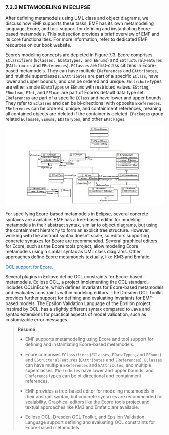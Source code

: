 ### 7.3.2 METAMODELING IN ECLIPSE

After defining metamodels using UML class and object diagrams, we discuss how EMF supports these tasks. EMF has its own metamodeling language, Ecore, and tool support for defining and instantiating Ecore-based metamodels. This subsection provides a brief overview of EMF and its core functionalities. For more information, refer to dedicated EMF resources on our book website.

Ecore’s modeling concepts are depicted in Figure 7.3. Ecore comprises `EClassifiers` (`EClasses, EDataTypes, and EEnums`) and `EStructuralFeatures` (`EAttributes` and `EReferences`). `EClasses` are first-class citizens in Ecore-based metamodels. They can have multiple `EReferences` and `EAttributes`, and multiple superclasses. `EAttributes` are part of a specific `EClass`, have lower and upper bounds, and can be ordered and unique. `EAttribute` types are either simple `EDataTypes` or `EEnums` with restricted values. `EString`, `EBoolean`, `EInt`, and `EFloat` are part of Ecore’s default data type set. `EReferences` are part of a specific `EClass` and have lower and upper bounds. They refer to `EClasses` and can be bi-directional with opposite `EReferences`. `EReferences` can be ordered, unique, and containment references, meaning all contained objects are deleted if the container is deleted. `EPackages` group related `EClasses`, `EEnums`, `EDataTypes`, and other `EPackages`.

![Figure 7.3: Overview of Ecore’s main language concepts.](../07.%20CHAPTER%207%20Developing%20your%20Own%20Modeling%20Language/Figures/Figure%207.3.png)

For specifying Ecore-based metamodels in Eclipse, several concrete syntaxes are available. EMF has a tree-based editor for modeling metamodels in their abstract syntax, similar to object diagrams, but using the containment hierarchy to form an explicit tree structure. However, working with the abstract syntax doesn’t scale, so editors supporting concrete syntaxes for Ecore are recommended. Several graphical editors for Ecore, such as the Ecore tools project, allow modeling Ecore metamodels using a similar syntax as UML class diagrams. Other approaches define Ecore metamodels textually, like KM3 and Emfatic.

<font style="color: #006ec7 ">OCL support for Ecore.</font>  &emsp; 

 Several plugins in Eclipse define OCL constraints for Ecore-based metamodels. Eclipse OCL, a project implementing the OCL standard, includes OCLinEcore, which defines invariants for Ecore-based metamodels and evaluates constraints within modeling editors. The Dresden OCL Toolkit provides further support for defining and evaluating invariants for EMF-based models. The Epsilon Validation Language of the Epsilon project, inspired by OCL, has a slightly different syntax compared to Java and syntax extensions for practical aspects of model validation, such as customizable error messages.

> **Résumé** :
> 
> * EMF supports metamodeling using Ecore and tool support for defining and instantiating Ecore-based metamodels.
> 
> * Ecore comprises `EClassifiers` (`EClasses`, `EDataTypes`, and `EEnums`) and `EStructuralFeatures` (`EAttributes` and `EReferences`). `EClasses` can have multiple `EReferences` and `EAttributes`, and multiple superclasses. `EAttributes` have lower and upper bounds, and `EReference` types can be bi-directional and containment references.
> 
> * EMF provides a tree-based editor for modeling metamodels in their abstract syntax, but concrete syntaxes are recommended for scalability. Graphical editors like the Ecore tools project and textual approaches like KM3 and Emfatic are available.
> 
> * Eclipse OCL, Dresden OCL Toolkit, and Epsilon Validation Language support defining and evaluating OCL constraints for Ecore-based metamodels.